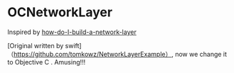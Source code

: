 # OCNetworkLayer


Inspired by [how-do-I-build-a-network-layer](http://szulctomasz.com/how-do-I-build-a-network-layer/)



[Original written by swift]（https://github.com/tomkowz/NetworkLayerExample）, now we change it to Objective C . Amusing!!!
